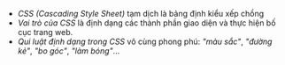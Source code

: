 * _CSS (Cascading Style Sheet)_ tạm dịch là bảng định kiểu xếp chồng
* _Vai trò của CSS_ là định dạng các thành phần giao diện và thực hiện bố cục trang web.
* _Qui luật định dạng trong CSS_ vô cùng phong phú: _"màu sắc"_, _"đường kẻ"_, _"bo góc"_, _"làm bóng"_…
